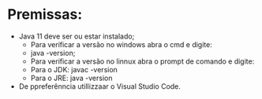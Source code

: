 # Premissas:
- Java 11 deve ser ou estar instalado;
  -  Para  verificar a versão no windows abra o cmd e digite:
    -   java -version;
  -  Para verificar a versão no  linnux abra o prompt de comando e digite:
    -  Para o JDK: javac -version
    -  Para o JRE: java -version
- De ppreferênncia  utillizzaar o  Visual Studio Code.
